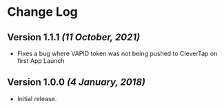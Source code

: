  Change Log
 ==========
 Version 1.1.1 *(11 October, 2021)*
 ---------------------------------
- Fixes a bug where VAPID token was not being pushed to CleverTap on first App Launch

 Version 1.0.0 *(4 January, 2018)*
 ---------------------------------
- Initial release.
